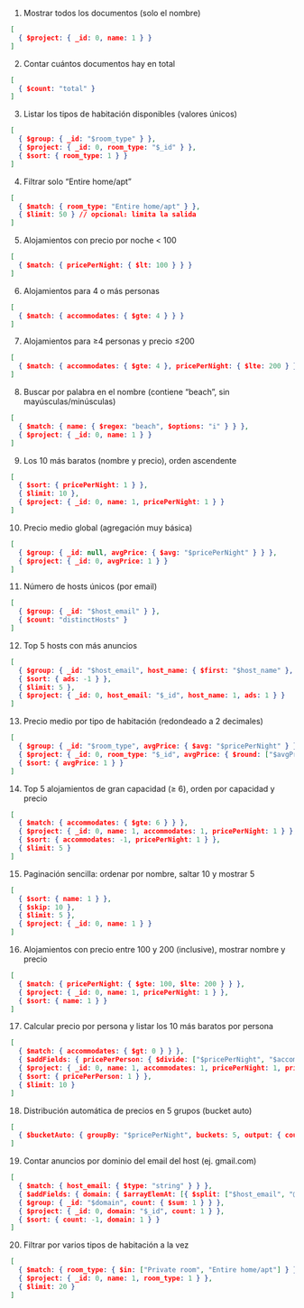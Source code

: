 1) Mostrar todos los documentos (solo el nombre)
```json
[
  { $project: { _id: 0, name: 1 } }
]
```

2) Contar cuántos documentos hay en total
```json
[
  { $count: "total" }
]
```

3) Listar los tipos de habitación disponibles (valores únicos)
```json
[
  { $group: { _id: "$room_type" } },
  { $project: { _id: 0, room_type: "$_id" } },
  { $sort: { room_type: 1 } }
]
```

4) Filtrar solo “Entire home/apt”
```json
[
  { $match: { room_type: "Entire home/apt" } },
  { $limit: 50 } // opcional: limita la salida
]
```

5) Alojamientos con precio por noche < 100
```json
[
  { $match: { pricePerNight: { $lt: 100 } } }
]
```

6) Alojamientos para 4 o más personas
```json
[
  { $match: { accommodates: { $gte: 4 } } }
]
```

7) Alojamientos para ≥4 personas y precio ≤200
```json
[
  { $match: { accommodates: { $gte: 4 }, pricePerNight: { $lte: 200 } } }
]
```

8) Buscar por palabra en el nombre (contiene “beach”, sin mayúsculas/minúsculas)
```json
[
  { $match: { name: { $regex: "beach", $options: "i" } } },
  { $project: { _id: 0, name: 1 } }
]
```

9) Los 10 más baratos (nombre y precio), orden ascendente
```json
[
  { $sort: { pricePerNight: 1 } },
  { $limit: 10 },
  { $project: { _id: 0, name: 1, pricePerNight: 1 } }
]
```

10) Precio medio global (agregación muy básica)
```json
[
  { $group: { _id: null, avgPrice: { $avg: "$pricePerNight" } } },
  { $project: { _id: 0, avgPrice: 1 } }
]
```

11) Número de hosts únicos (por email)
```json
[
  { $group: { _id: "$host_email" } },
  { $count: "distinctHosts" }
]
```

12) Top 5 hosts con más anuncios
```json
[  
  { $group: { _id: "$host_email", host_name: { $first: "$host_name" }, ads: { $sum: 1 } } },
  { $sort: { ads: -1 } },
  { $limit: 5 },
  { $project: { _id: 0, host_email: "$_id", host_name: 1, ads: 1 } }
]
```

13) Precio medio por tipo de habitación (redondeado a 2 decimales)
```json
[  
  { $group: { _id: "$room_type", avgPrice: { $avg: "$pricePerNight" } } },
  { $project: { _id: 0, room_type: "$_id", avgPrice: { $round: ["$avgPrice", 2] } } },
  { $sort: { avgPrice: 1 } }
]
```

14) Top 5 alojamientos de gran capacidad (≥ 6), orden por capacidad y precio
```json
[ 
  { $match: { accommodates: { $gte: 6 } } },
  { $project: { _id: 0, name: 1, accommodates: 1, pricePerNight: 1 } },
  { $sort: { accommodates: -1, pricePerNight: 1 } },
  { $limit: 5 }
]
```

15) Paginación sencilla: ordenar por nombre, saltar 10 y mostrar 5
```json
[ 
  { $sort: { name: 1 } },
  { $skip: 10 },
  { $limit: 5 },
  { $project: { _id: 0, name: 1 } }
]
```

16) Alojamientos con precio entre 100 y 200 (inclusive), mostrar nombre y precio
```json
[  
  { $match: { pricePerNight: { $gte: 100, $lte: 200 } } },
  { $project: { _id: 0, name: 1, pricePerNight: 1 } },
  { $sort: { name: 1 } }
]
```

17) Calcular precio por persona y listar los 10 más baratos por persona
```json
[  
  { $match: { accommodates: { $gt: 0 } } },
  { $addFields: { pricePerPerson: { $divide: ["$pricePerNight", "$accommodates"] } } },
  { $project: { _id: 0, name: 1, accommodates: 1, pricePerNight: 1, pricePerPerson: { $round: ["$pricePerPerson", 2] } } },
  { $sort: { pricePerPerson: 1 } },
  { $limit: 10 }
]
```

18) Distribución automática de precios en 5 grupos (bucket auto)
```json
[  
  { $bucketAuto: { groupBy: "$pricePerNight", buckets: 5, output: { count: { $sum: 1 } } } }
]
```

19) Contar anuncios por dominio del email del host (ej. gmail.com)
```json
[  
  { $match: { host_email: { $type: "string" } } },
  { $addFields: { domain: { $arrayElemAt: [{ $split: ["$host_email", "@"] }, 1] } } },
  { $group: { _id: "$domain", count: { $sum: 1 } } },
  { $project: { _id: 0, domain: "$_id", count: 1 } },
  { $sort: { count: -1, domain: 1 } }
]
```

20) Filtrar por varios tipos de habitación a la vez
```json
[  
  { $match: { room_type: { $in: ["Private room", "Entire home/apt"] } } },
  { $project: { _id: 0, name: 1, room_type: 1 } },
  { $limit: 20 }
]
```